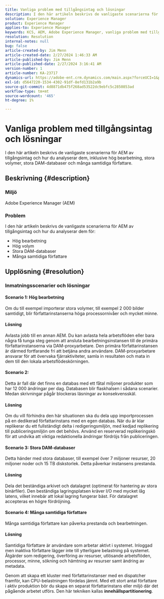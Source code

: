 ```yaml
---
title: Vanliga problem med tillgångsintag och lösningar
description: I den här artikeln beskrivs de vanligaste scenarierna för AEM av tillgångsintag och hur du analyserar dem.
solution: Experience Manager
product: Experience Manager
applies-to: Experience Manager
keywords: KCS, AEM, Adobe Experience Manager, vanliga problem med tillgångsinmatning, lösningar, felsökning, innehållspartitionering, hög bearbetning, stora volymer, stora DAM-databaser, många samtidiga författare
resolution: Resolution
internal-notes: null
bug: false
article-created-by: Jim Menn
article-created-date: 2/27/2024 1:46:33 AM
article-published-by: Jim Menn
article-published-date: 2/27/2024 3:16:41 AM
version-number: 1
article-number: KA-23717
dynamics-url: https://adobe-ent.crm.dynamics.com/main.aspx?forceUCI=1&pagetype=entityrecord&etn=knowledgearticle&id=d7ee0108-12d5-ee11-9079-6045bd006268
exl-id: d5647220-1534-4302-91df-8efd131b2a9b
source-git-commit: 4d8871db475f268ad53522dc9ebfc5c2850853ad
workflow-type: tm+mt
source-wordcount: '465'
ht-degree: 1%

---
```


# Vanliga problem med tillgångsintag och lösningar


I den här artikeln beskrivs de vanligaste scenarierna för AEM av tillgångsintag och hur du analyserar dem, inklusive hög bearbetning, stora volymer, stora DAM-databaser och många samtidiga författare.

## Beskrivning {#description}


### Miljö

Adobe Experience Manager (AEM)

### Problem

I den här artikeln beskrivs de vanligaste scenarierna för AEM av tillgångsintag och hur du analyserar dem för:

- Hög bearbetning
- Hög volym
- Stora DAM-databaser
- Många samtidiga författare



## Upplösning {#resolution}


### Inmatningsscenarier och lösningar

#### Scenario 1: Hög bearbetning

Om du till exempel importerar stora volymer, till exempel 2 000 bilder samtidigt, blir författarinstanserna höga processornivåer och mycket minne.

#### Lösning

Avlasta jobb till en annan AEM. Du kan avlasta hela arbetsflöden eller bara några få tunga steg genom att ansluta bearbetningsinstansen till de primära författarinstanserna via DAM-proxyarbetare. Den primära författarinstansen är därmed fortfarande fri att betjäna andra användare. DAM-proxyarbetare ansvarar för att övervaka fjärraktiviteter, samla in resultaten och mata in dem till den lokala arbetsflödeskörningen.

#### Scenario 2: &#x200B;

Detta är fall där det finns en databas med ett fåtal miljoner produkter som har 12 000 ändringar per dag. Databasen blir flaskhalsen i sådana scenarier. Medan skrivningar pågår blockeras läsningar av konsekvensskäl.

#### Lösning

Om du vill förhindra den här situationen ska du dela upp importprocessen på en dedikerad författarinstans med en egen databas. När du är klar replikerar du ett fullständigt delta i redigeringsmiljön, med kedjad replikering till publiceringsmiljön om det behövs. Använd en reserverad replikeringskö för att undvika att viktiga redaktionella ändringar fördröjs från publiceringen.

#### Scenario 3: Stora DAM-databaser

Detta händer med stora databaser, till exempel över 7 miljoner resurser, 20 miljoner noder och 15 TB diskstorlek. Detta påverkar instansens prestanda.

#### Lösning

Dela det beständiga arkivet och datalagret (optimerat för hantering av stora binärfiler). Den beständiga lagringsplatsen kräver I/O med mycket låg latens, vilket innebär att lokal lagring fungerar bäst. För datalagret accepteras en högre fördröjning.

#### Scenario 4: Många samtidiga författare

Många samtidiga författare kan påverka prestanda och bearbetningen.

#### Lösning

Samtidiga författare är användare som arbetar aktivt i systemet. Inloggad men inaktiva författare lägger inte till ytterligare belastning på systemet. Åtgärder som redigering, överföring av resurser, utlösande arbetsflöden, processor, minne, sökning och hämtning av resurser samt ändring av metadata.

Genom att skapa ett kluster med författarinstanser med en dispatcher framför, kan CPU-belastningen fördelas jämnt. Med ett stort antal författare i aktiv produktion bör du skapa en separat författarinstans eller miljö där det pågående arbetet utförs. Den här tekniken kallas <b>innehållspartitionering</b>.
